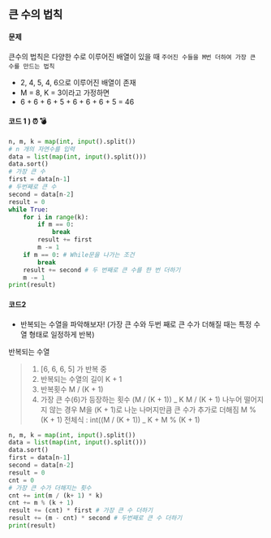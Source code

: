 ## 큰 수의 법칙

#### 문제

큰수의 법칙은 다양한 수로 이루어진 배열이 있을 때 `주어진 수들을 M번 더하여 가장 큰 수를 만드는 법칙`

- 2, 4, 5, 4, 6으로 이루어진 배열이 존재
- M = 8, K = 3이라고 가정하면
- 6 + 6 + 6 + 5 + 6 + 6 + 6 + 5 = 46

#### 코드 1 ) ⏰ 💣

```python
n, m, k = map(int, input().split())
# n 개의 자연수를 입력
data = list(map(int, input().split()))
data.sort()
# 가장 큰 수
first = data[n-1]
# 두번째로 큰 수
second = data[n-2]
result = 0
while True:
    for i in range(k):
        if m == 0:
            break
        result += first
        m -= 1
    if m == 0: # While문을 나가는 조건
        break
    result += second # 두 번째로 큰 수를 한 번 더하기
    m -= 1
print(result)
```

#### 코드2

- 반복되는 수열을 파악해보자! (가장 큰 수와 두번 째로 큰 수가 더해질 때는 특정 수열 형태로 일정하게 반복)

반복되는 수열

> 1. [6, 6, 6, 5] 가 반복 중
> 2. 반복되는 수열의 길이 K + 1
> 3. 반복횟수 M / (K + 1)
> 4. 가장 큰 수(6)가 등장하는 횟수 (M / (K + 1)) _ K
>    M / (K + 1) 나누어 떨어지지 않는 경우
>    M을 (K + 1)로 나눈 나머지만큼 큰 수가 추가로 더해짐
>    M % (K + 1)
>    전체식 : int((M / (K + 1)) _ K + M % (K + 1)

```python
n, m, k = map(int, input().split())
data = list(map(int, input().split()))
data.sort()
first = data[n-1]
second = data[n-2]
result = 0
cnt = 0
# 가장 큰 수가 더해지는 횟수
cnt += int(m / (k+ 1) * k)
cnt += m % (k + 1)
result += (cnt) * first # 가장 큰 수 더하기
result += (m - cnt) * second # 두번째로 큰 수 더하기
print(result)
```
